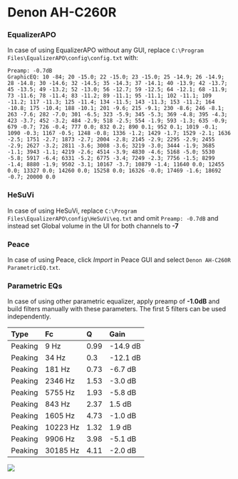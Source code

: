 # Denon AH-C260R

### EqualizerAPO
In case of using EqualizerAPO without any GUI, replace `C:\Program Files\EqualizerAPO\config\config.txt`
with:
```
Preamp: -0.7dB
GraphicEQ: 10 -84; 20 -15.0; 22 -15.0; 23 -15.0; 25 -14.9; 26 -14.9; 28 -14.8; 30 -14.6; 32 -14.5; 35 -14.3; 37 -14.1; 40 -13.9; 42 -13.7; 45 -13.5; 49 -13.2; 52 -13.0; 56 -12.7; 59 -12.5; 64 -12.1; 68 -11.9; 73 -11.6; 78 -11.4; 83 -11.2; 89 -11.1; 95 -11.1; 102 -11.1; 109 -11.2; 117 -11.3; 125 -11.4; 134 -11.5; 143 -11.3; 153 -11.2; 164 -10.8; 175 -10.4; 188 -10.1; 201 -9.6; 215 -9.1; 230 -8.6; 246 -8.1; 263 -7.6; 282 -7.0; 301 -6.5; 323 -5.9; 345 -5.3; 369 -4.8; 395 -4.3; 423 -3.7; 452 -3.2; 484 -2.9; 518 -2.5; 554 -1.9; 593 -1.3; 635 -0.9; 679 -0.7; 726 -0.4; 777 0.0; 832 0.2; 890 0.1; 952 0.1; 1019 -0.1; 1090 -0.3; 1167 -0.5; 1248 -0.8; 1336 -1.2; 1429 -1.7; 1529 -2.1; 1636 -2.5; 1751 -2.7; 1873 -2.7; 2004 -2.8; 2145 -2.9; 2295 -2.9; 2455 -2.9; 2627 -3.2; 2811 -3.6; 3008 -3.6; 3219 -3.0; 3444 -1.9; 3685 -1.1; 3943 -1.1; 4219 -2.6; 4514 -3.9; 4830 -4.6; 5168 -5.0; 5530 -5.8; 5917 -6.4; 6331 -5.2; 6775 -3.4; 7249 -2.3; 7756 -1.5; 8299 -1.4; 8880 -1.9; 9502 -3.1; 10167 -3.7; 10879 -1.4; 11640 0.0; 12455 0.0; 13327 0.0; 14260 0.0; 15258 0.0; 16326 -0.0; 17469 -1.6; 18692 -0.7; 20000 0.0
```

### HeSuVi
In case of using HeSuVi, replace `C:\Program Files\EqualizerAPO\config\HeSuVi\eq.txt` and omit `Preamp:
-0.7dB` and instead set Global volume in the UI for both channels to **-7**

### Peace
In case of using Peace, click *Import* in Peace GUI and select `Denon AH-C260R ParametricEQ.txt`.

### Parametric EQs
In case of using other parametric equalizer, apply preamp of **-1.0dB** and build filters manually with
these parameters. The first 5 filters can be used independently.

| Type    | Fc       |    Q | Gain     |
|:--------|:---------|:-----|:---------|
| Peaking | 9 Hz     | 0.99 | -14.9 dB |
| Peaking | 34 Hz    | 0.3  | -12.1 dB |
| Peaking | 181 Hz   | 0.73 | -6.7 dB  |
| Peaking | 2346 Hz  | 1.53 | -3.0 dB  |
| Peaking | 5755 Hz  | 1.93 | -5.8 dB  |
| Peaking | 843 Hz   | 2.37 | 1.5 dB   |
| Peaking | 1605 Hz  | 4.73 | -1.0 dB  |
| Peaking | 10223 Hz | 1.32 | 1.9 dB   |
| Peaking | 9906 Hz  | 3.98 | -5.1 dB  |
| Peaking | 30185 Hz | 4.11 | -2.0 dB  |

![](https://raw.githubusercontent.com/jaakkopasanen/AutoEq/master/results/headphonecom/sbaf-serious/Denon%20AH-C260R/Denon%20AH-C260R.png)